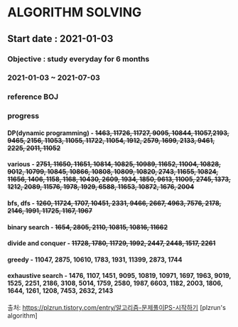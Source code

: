 # ALGORITHM SOLVING

## Start date : 2021-01-03 
### Objective : study everyday for 6 months 
### 2021-01-03 ~ 2021-07-03

### reference BOJ

### progress 
#### DP(dynamic programming) - ~~1463, 11726, 11727, 9095, 10844, 11057,2193, 9465, 2156, 11053, 11055, 11722, 11054, 1912, 2579, 1699, 2133, 9461, 2225, 2011, 11052~~

#### various - ~~2751, 11650, 11651, 10814, 10825, 10989, 11652, 11004, 10828, 9012, 10799, 10845, 10866, 10808, 10809, 10820, 2743, 11655, 10824, 11656, 1406, 1158, 1168, 10430, 2609, 1934, 1850, 9613, 11005, 2745, 1373, 1212, 2089, 11576, 1978, 1929, 6588, 11653, 10872, 1676, 2004~~

#### bfs, dfs - ~~1260, 11724, 1707, 10451, 2331, 9466, 2667, 4963, 7576, 2178, 2146, 1991, 11725, 1167, 1967~~

#### binary search - ~~1654, 2805, 2110, 10815, 10816, 11662~~

#### divide and conquer - ~~11728, 1780, 11729, 1992, 2447, 2448, 1517, 2261~~

#### greedy - 11047, 2875, 10610, 1783, 1931, 11399, 2873, 1744

#### exhaustive search - 1476, 1107, 1451, 9095, 10819, 10971, 1697, 1963, 9019, 1525, 2251, 2186, 3108, 5014, 1759, 2580, 1987, 6603, 1182, 2003, 1806, 1644, 1261, 1208, 7453, 2632, 2143

출처: https://plzrun.tistory.com/entry/알고리즘-문제풀이PS-시작하기 [plzrun's algorithm]
